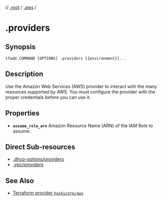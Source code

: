 // [.root] / [.aws] /

# .providers

## Synopsis

```
tfadm COMMAND [OPTIONS] .providers [{environment}]...
```

## Description

Use the Amazon Web Services (AWS) provider to interact with the many resources supported by AWS. You must configure the provider with the proper credentials before you can use it.

## Properties

- **`assume_role_arn`**
  Amazon Resource Name (ARN) of the IAM Role to assume.

## Direct Sub-resources

- [.dhcp-options/providers](.dhcp-options/providers.md)
- [.vpc/providers](.vpc/providers.md)

## See Also

- [Terraform provider `hashicorp/aws`](https://registry.terraform.io/providers/hashicorp/aws/latest)

[.aws]: README.md
[.root]: ../../../.tfadm/resources/README.md
